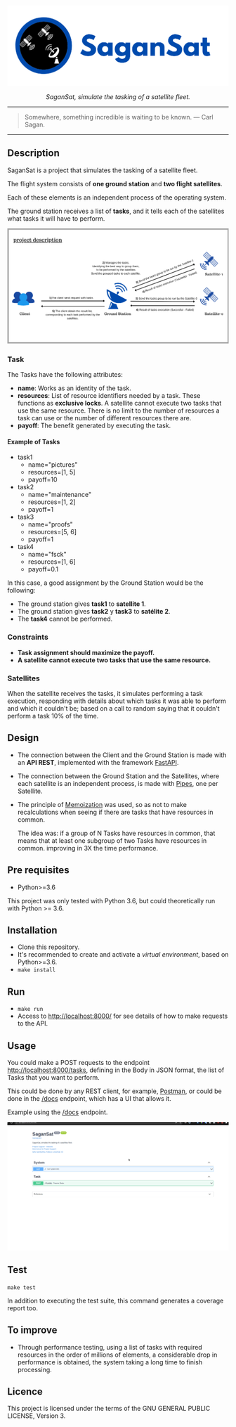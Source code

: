 <p align="center">
  <a href="https://github.com/nahuelbrandan/SaganSat"><img src="./resources/img/SaganSat_banner.png" alt="SaganSat banner"></a>
</p>
<p align="center">
    <em>SaganSat, simulate the tasking of a satellite fleet.</em>
</p>

---
> Somewhere, something incredible is waiting to be known. ― Carl Sagan.
---

## Description

SaganSat is a project that simulates the tasking of a satellite fleet.

The flight system consists of **one ground station** and **two flight satellites**. 

Each of these elements is an independent process of the operating system.

The ground station receives a list of **tasks**, 
and it tells each of the satellites what tasks it will have to perform.

![project description flow](./resources/img/SaganSat_project_description.png)

### Task

The Tasks have the following attributes:
- **name**: Works as an identity of the task.
- **resources**: List of resource identifiers needed by a task. 
These functions as **exclusive locks**. 
A satellite cannot execute two tasks that use the same resource. 
There is no limit to the number of resources a task can use or the number of different resources there are.
- **payoff**: The benefit generated by executing the task.

#### Example of Tasks

* task1
  * name="pictures"
  * resources=[1, 5]
  * payoff=10
* task2
  * name="maintenance"
  * resources=[1, 2]
  * payoff=1
* task3
  * name="proofs" 
  * resources=[5, 6]
  * payoff=1
* task4
  * name="fsck"
  * resources=[1, 6]
  * payoff=0.1

In this case, a good assignment by the Ground Station would be the following:

- The ground station gives **task1** to **satellite 1**.
- The ground station gives **task2** y **task3** to **satélite 2**.
- The **task4** cannot be performed.

### Constraints

* **Task assignment should maximize the payoff.**
* **A satellite cannot execute two tasks that use the same resource.**

### Satellites

When the satellite receives the tasks, it simulates performing a task execution, 
responding with details about which tasks it was able to perform and which it couldn't 
be; based on a call to random saying that it couldn't perform a task 10% of the time.

## Design

* The connection between the Client and the Ground Station is made with an **API REST**, 
implemented with the framework [FastAPI](https://fastapi.tiangolo.com/).
* The connection between the Ground Station and the Satellites, 
where each satellite is an independent process,
is made with [Pipes](https://docs.python.org/3/library/multiprocessing.html#pipes-and-queues), one per Satellite.
* The principle of [Memoization](https://en.wikipedia.org/wiki/Memoization#:~:text=In%20computing%2C%20memoization%20or%20memoisation,the%20same%20inputs%20occur%20again.) was used, so as not to make recalculations when seeing if there are tasks that have resources in common.

  The idea was: if a group of N Tasks have resources in common, 
  that means that at least one subgroup of two Tasks have resources in common.
  improving in 3X the time performance.

## Pre requisites

* Python>=3.6

This project was only tested with Python 3.6, but could theoretically run with Python >= 3.6.

## Installation

* Clone this repository.
* It's recommended to create and activate a *virtual environment*, based on Python>=3.6.
* `make install`

## Run

* `make run`
* Access to [http://localhost:8000/](http://localhost:8000/) for see details of how to make requests to the API.

## Usage

You could make a POST requests to the endpoint [http://localhost:8000/tasks](http://localhost:8000/tasks), 
defining in the Body in JSON format, the list of Tasks that you want to perform.

This could be done by any REST client, for example, [Postman](https://www.postman.com/), 
or could be done in the [/docs](http://localhost:8000/tasks) endpoint, which has a UI that allows it.

Example using the [/docs]() endpoint.

![usage example](resources/gif/usage_example.gif)

## Test

`make test`

In addition to executing the test suite, this command generates a coverage report too.

## To improve

* Through performance testing, using a list of tasks with required resources in the order of millions of elements, 
a considerable drop in performance is obtained, the system taking a long time to finish processing.

## Licence

This project is licensed under the terms of the GNU GENERAL PUBLIC LICENSE, Version 3.
